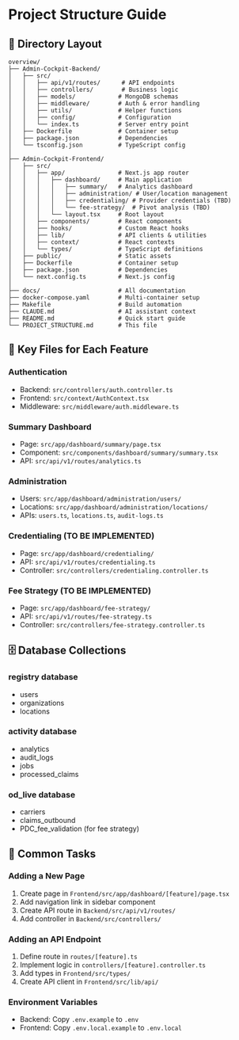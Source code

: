 # Project Structure Guide

## 📁 Directory Layout

```
overview/
├── Admin-Cockpit-Backend/
│   ├── src/
│   │   ├── api/v1/routes/      # API endpoints
│   │   ├── controllers/        # Business logic
│   │   ├── models/            # MongoDB schemas
│   │   ├── middleware/        # Auth & error handling
│   │   ├── utils/             # Helper functions
│   │   ├── config/            # Configuration
│   │   └── index.ts           # Server entry point
│   ├── Dockerfile             # Container setup
│   ├── package.json           # Dependencies
│   └── tsconfig.json          # TypeScript config
│
├── Admin-Cockpit-Frontend/
│   ├── src/
│   │   ├── app/               # Next.js app router
│   │   │   ├── dashboard/     # Main application
│   │   │   │   ├── summary/   # Analytics dashboard
│   │   │   │   ├── administration/ # User/location management
│   │   │   │   ├── credentialing/ # Provider credentials (TBD)
│   │   │   │   └── fee-strategy/  # Pivot analysis (TBD)
│   │   │   └── layout.tsx     # Root layout
│   │   ├── components/        # React components
│   │   ├── hooks/             # Custom React hooks
│   │   ├── lib/               # API clients & utilities
│   │   ├── context/           # React contexts
│   │   └── types/             # TypeScript definitions
│   ├── public/                # Static assets
│   ├── Dockerfile             # Container setup
│   ├── package.json           # Dependencies
│   └── next.config.ts         # Next.js config
│
├── docs/                      # All documentation
├── docker-compose.yaml        # Multi-container setup
├── Makefile                   # Build automation
├── CLAUDE.md                  # AI assistant context
├── README.md                  # Quick start guide
└── PROJECT_STRUCTURE.md       # This file
```

## 🔑 Key Files for Each Feature

### Authentication
- Backend: `src/controllers/auth.controller.ts`
- Frontend: `src/context/AuthContext.tsx`
- Middleware: `src/middleware/auth.middleware.ts`

### Summary Dashboard
- Page: `src/app/dashboard/summary/page.tsx`
- Component: `src/components/dashboard/summary/summary.tsx`
- API: `src/api/v1/routes/analytics.ts`

### Administration
- Users: `src/app/dashboard/administration/users/`
- Locations: `src/app/dashboard/administration/locations/`
- APIs: `users.ts`, `locations.ts`, `audit-logs.ts`

### Credentialing (TO BE IMPLEMENTED)
- Page: `src/app/dashboard/credentialing/`
- API: `src/api/v1/routes/credentialing.ts`
- Controller: `src/controllers/credentialing.controller.ts`

### Fee Strategy (TO BE IMPLEMENTED)
- Page: `src/app/dashboard/fee-strategy/`
- API: `src/api/v1/routes/fee-strategy.ts`
- Controller: `src/controllers/fee-strategy.controller.ts`

## 🗄️ Database Collections

### registry database
- users
- organizations
- locations

### activity database
- analytics
- audit_logs
- jobs
- processed_claims

### od_live database
- carriers
- claims_outbound
- PDC_fee_validation (for fee strategy)

## 🚀 Common Tasks

### Adding a New Page
1. Create page in `Frontend/src/app/dashboard/[feature]/page.tsx`
2. Add navigation link in sidebar component
3. Create API route in `Backend/src/api/v1/routes/`
4. Add controller in `Backend/src/controllers/`

### Adding an API Endpoint
1. Define route in `routes/[feature].ts`
2. Implement logic in `controllers/[feature].controller.ts`
3. Add types in `Frontend/src/types/`
4. Create API client in `Frontend/src/lib/api/`

### Environment Variables
- Backend: Copy `.env.example` to `.env`
- Frontend: Copy `.env.local.example` to `.env.local`